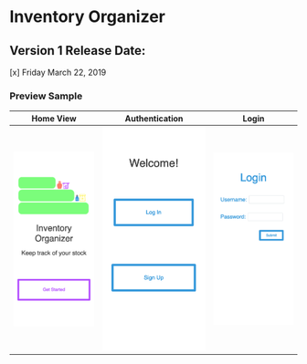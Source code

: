 # Inventory Organizer

## Version 1 Release Date:
[x] Friday March 22, 2019

### Preview Sample
| Home View | Authentication | Login |
| --- | --- | --- |
| ![Product Screenshot 1](static/img/io-homepage.png) | ![Product Screenshot 2](static/img/io-auth.png) |  ![Product Screenshot 3](static/img/io-login.png) |
